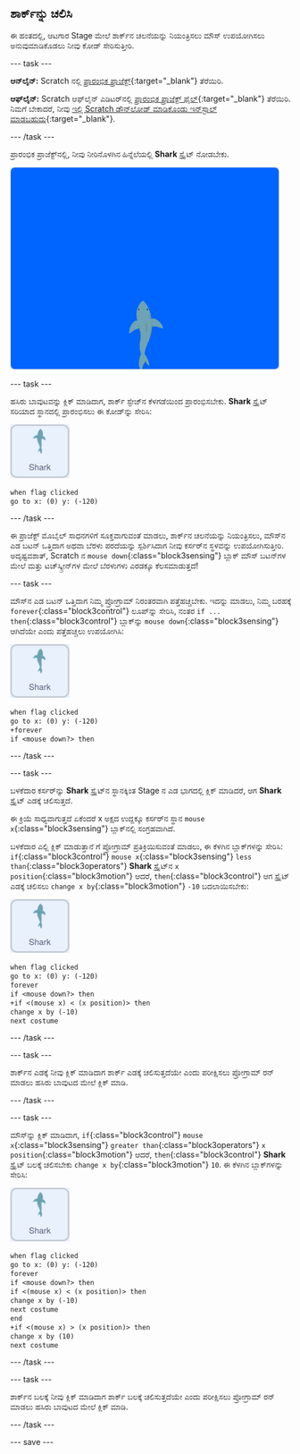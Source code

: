 ## ಶಾರ್ಕ್‌ನ್ನು ಚಲಿಸಿ

ಈ ಹಂತದಲ್ಲಿ, ಆಟಗಾರ Stage ಮೇಲೆ ಶಾರ್ಕ್‌ನ ಚಲನೆಯನ್ನು ನಿಯಂತ್ರಿಸಲು ಮೌಸ್‌ ಉಪಯೋಗಿಸಲು ಅನುವುಮಾಡಿಕೊಡಲು ನೀವು ಕೋಡ್‌ ಸೇರಿಸುತ್ತೀರಿ.

--- task ---

**ಆನ್‌ಲೈನ್:** Scratch ನಲ್ಲಿ [ಪ್ರಾರಂಭಿಕ ಪ್ರಾಜೆಕ್ಟ್](http://rpf.io/save-the-shark-on){:target="_blank"} ತೆರೆಯಿರಿ.

**ಆಫ್‌ಲೈನ್:** Scratch ಆಫ್‌ಲೈನ್‌ ಎಡಿಟರ್‌ನಲ್ಲಿ [ಪ್ರಾರಂಭಿಕ ಪ್ರಾಜೆಕ್ಟ್‌ ಫೈಲ್](http://rpf.io/p/en/save-the-shark-get){:target="_blank"} ತೆರೆಯಿರಿ. ನಿಮಗೆ ಬೇಕಾದರೆ, ನೀವು [ಇಲ್ಲಿ Scratch ಡೌನ್‌ಲೋಡ್‌ ಮಾಡಿಕೊಂಡು ಇನ್‌ಸ್ಟಾಲ್‌ ಮಾಡಬಹುದು](https://scratch.mit.edu/download){:target="_blank"}.

--- /task ---

ಪ್ರಾರಂಭಿಕ ಪ್ರಾಜೆಕ್ಟ್‌ನಲ್ಲಿ, ನೀವು ನೀರಿನೊಳಗಿನ ಹಿನ್ನೆಲೆಯಲ್ಲಿ **Shark** ಸ್ಪ್ರೈಟ್‌ ನೋಡಬೇಕು.

![ಪ್ರಾರಂಭಿಕ ಪ್ರಾಜೆಕ್ಟ್](images/starter_project.png)

--- task ---

ಹಸಿರು ಬಾವುಟವನ್ನು ಕ್ಲಿಕ್‌ ಮಾಡಿದಾಗ, ಶಾರ್ಕ್‌ ಸ್ಟೇಜ್‌ನ ಕೆಳಗಡೆಯಿಂದ ಪ್ರಾರಂಭಿಸಬೇಕು. **Shark** ಸ್ಪ್ರೈಟ್‌ ಸರಿಯಾದ ಸ್ಥಾನದಲ್ಲಿ ಪ್ರಾರಂಭಿಸಲು ಈ ಕೋಡ್‌ನ್ನು ಸೇರಿಸಿ:

![ಶಾರ್ಕ್‌ ಸ್ಪ್ರೈಟ್](images/shark-sprite.png)

```blocks3
when flag clicked
go to x: (0) y: (-120)
```

--- /task ---

ಈ ಪ್ರಾಜೆಕ್ಟ್‌ ಮೊಬೈಲ್‌ ಸಾಧನಗಳಿಗೆ ಸೂಕ್ತವಾಗುವಂತೆ ಮಾಡಲು, ಶಾರ್ಕ್‌ನ ಚಲನೆಯನ್ನು ನಿಯಂತ್ರಿಸಲು, ಮೌಸ್‌ನ ಎಡ ಬಟನ್‌ ಒತ್ತಿದಾಗ ಅಥವಾ ಬೆರಳು ಪರದೆಯನ್ನು ಸ್ಪರ್ಶಿಸಿದಾಗ ನೀವು ಕರ್ಸರ್‌ನ ಸ್ಥಳವನ್ನು ಉಪಯೋಗಿಸುತ್ತೀರಿ. ಅದೃಷ್ಟವಶಾತ್, Scratch ನ `mouse down`{:class="block3sensing"} ಬ್ಲಾಕ್‌ ಮೌಸ್‌ ಬಟನ್‌ಗಳ ಮೇಲೆ ಮತ್ತು ಟಚ್‌ಸ್ಕ್ರೀನ್‌ಗಳ ಮೇಲೆ ಬೆರಳುಗಳು ಎರಡಕ್ಕೂ ಕೆಲಸಮಾಡುತ್ತದೆ!

--- task ---

ಮೌಸ್‌ನ ಎಡ ಬಟನ್‌ ಒತ್ತಿದಾಗ ನಿಮ್ಮ ಪ್ರೋಗ್ರಾಮ್‌ ನಿರಂತರವಾಗಿ ಪತ್ತೆಹಚ್ಚಬೇಕು. ಇದನ್ನು ಮಾಡಲು, ನಿಮ್ಮ ಬರಹಕ್ಕೆ `forever`{:class="block3control"} ಲೂಪ್‌ನ್ನು ಸೇರಿಸಿ, ನಂತರ `if ... then`{:class="block3control"} ಬ್ಲಾಕ್‌ನ್ನು `mouse down`{:class="block3sensing"} ಆಗಿದೆಯೇ ಎಂದು ಪತ್ತೆಹಚ್ಚಲು ಉಪಯೋಗಿಸಿ:

![ಶಾರ್ಕ್‌ ಸ್ಪ್ರೈಟ್](images/shark-sprite.png)

```blocks3
when flag clicked
go to x: (0) y: (-120)
+forever
if <mouse down?> then
```

--- /task ---

--- task ---

ಬಳಕೆದಾರ ಕರ್ಸರ್‌ನ್ನು **Shark** ಸ್ಪ್ರೈಟ್‌ನ ಸ್ಥಾನಕ್ಕಿಂತ Stage ನ ಎಡ ಭಾಗದಲ್ಲಿ ಕ್ಲಿಕ್‌ ಮಾಡಿದರೆ, ಆಗ **Shark** ಸ್ಪ್ರೈಟ್‌ ಎಡಕ್ಕೆ ಚಲಿಸುತ್ತದೆ.

ಈ ಕ್ರಿಯೆ ಸಾಧ್ಯವಾಗುತ್ತದೆ ಏಕೆಂದರೆ x ಅಕ್ಷದ ಉದ್ದಕ್ಕೂ ಕರ್ಸರ್‌ನ ಸ್ಥಾನ `mouse x`{:class="block3sensing"} ಬ್ಲಾಕ್‌ನಲ್ಲಿ ಸಂಗ್ರಹವಾಗಿದೆ.

ಬಳಕೆದಾರ ಎಲ್ಲಿ ಕ್ಲಿಕ್‌ ಮಾಡುತ್ತಾನೆ ಗೆ ಪ್ರೋಗ್ರಾಮ್‌ ಪ್ರತಿಕ್ರಿಯಿಸುವಂತೆ ಮಾಡಲು, ಈ ಕೆಳಗಿನ ಬ್ಲಾಕ್‌ಗಳನ್ನು ಸೇರಿಸಿ: `if`{:class="block3control"} `mouse x`{:class="block3sensing"} `less than`{:class="block3operators"} **Shark** ಸ್ಪ್ರೈಟ್‌ನ `x position`{:class="block3motion"} ಆದರೆ, `then`{:class="block3control"} ಆಗ ಸ್ಪ್ರೈಟ್‌ ಎಡಕ್ಕೆ ಚಲಿಸಲು `change x by`{:class="block3motion"} `-10` ಬದಲಾಯಿಸಬೇಕು:

![ಶಾರ್ಕ್‌ ಸ್ಪ್ರೈಟ್](images/shark-sprite.png)

```blocks3
when flag clicked
go to x: (0) y: (-120)
forever
if <mouse down?> then
+if <(mouse x) < (x position)> then
change x by (-10)
next costume
```

--- /task ---

--- task ---

ಶಾರ್ಕ್‌ನ ಎಡಕ್ಕೆ ನೀವು ಕ್ಲಿಕ್‌ ಮಾಡಿದಾಗ ಶಾರ್ಕ್‌ ಎಡಕ್ಕೆ ಚಲಿಸುತ್ತದೆಯೇ ಎಂದು ಪರೀಕ್ಷಿಸಲು ಪ್ರೋಗ್ರಾಮ್‌ ರನ್‌ ಮಾಡಲು ಹಸಿರು ಬಾವುಟದ ಮೇಲೆ ಕ್ಲಿಕ್‌ ಮಾಡಿ.

--- /task ---

--- task ---

ಮೌಸ್‌ನ್ನು ಕ್ಲಿಕ್‌ ಮಾಡಿದಾಗ, `if`{:class="block3control"} `mouse x`{:class="block3sensing"} `greater than`{:class="block3operators"} `x position`{:class="block3motion"} ಆದರೆ, `then`{:class="block3control"} **Shark** ಸ್ಪ್ರೈಟ್‌ ಬಲಕ್ಕೆ ಚಲಿಸಬೇಕು `change x by`{:class="block3motion"} `10`. ಈ ಕೆಳಗಿನ ಬ್ಲಾಕ್‌ಗಳನ್ನು ಸೇರಿಸಿ:

![ಶಾರ್ಕ್‌ ಸ್ಪ್ರೈಟ್](images/shark-sprite.png)

```blocks3
when flag clicked
go to x: (0) y: (-120)
forever
if <mouse down?> then
if <(mouse x) < (x position)> then
change x by (-10)
next costume
end
+if <(mouse x) > (x position)> then
change x by (10)
next costume
```

--- /task ---

--- task ---

ಶಾರ್ಕ್‌ನ ಬಲಕ್ಕೆ ನೀವು ಕ್ಲಿಕ್‌ ಮಾಡಿದಾಗ ಶಾರ್ಕ್‌ ಬಲಕ್ಕೆ ಚಲಿಸುತ್ತದೆಯೇ ಎಂದು ಪರೀಕ್ಷಿಸಲು ಪ್ರೋಗ್ರಾಮ್‌ ರನ್‌ ಮಾಡಲು ಹಸಿರು ಬಾವುಟದ ಮೇಲೆ ಕ್ಲಿಕ್‌ ಮಾಡಿ.

--- /task ---

--- save ---
